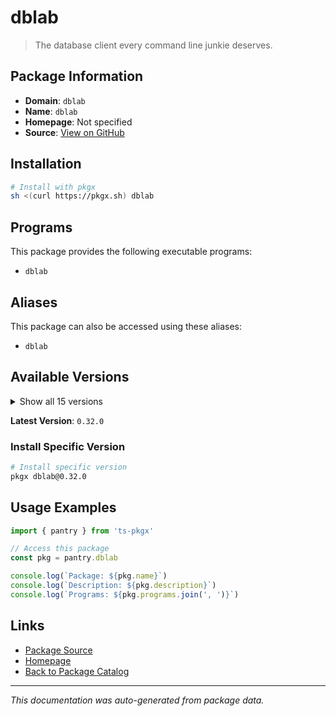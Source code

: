 # dblab

> The database client every command line junkie deserves.

## Package Information

- **Domain**: `dblab`
- **Name**: `dblab`
- **Homepage**: Not specified
- **Source**: [View on GitHub](https://github.com/pkgxdev/pantry/tree/main/projects/dblab.danvergara.com/package.yml)

## Installation

```bash
# Install with pkgx
sh <(curl https://pkgx.sh) dblab
```

## Programs

This package provides the following executable programs:

- `dblab`

## Aliases

This package can also be accessed using these aliases:

- `dblab`

## Available Versions

<details>
<summary>Show all 15 versions</summary>

- `0.32.0`, `0.31.0`, `0.30.1`, `0.30.0`, `0.29.0`
- `0.28.1`, `0.28.0`, `0.27.0`, `0.26.0`, `0.25.0`
- `0.24.1`, `0.24.0`, `0.23.0`, `0.22.0`, `0.21.0`

</details>

**Latest Version**: `0.32.0`

### Install Specific Version

```bash
# Install specific version
pkgx dblab@0.32.0
```

## Usage Examples

```typescript
import { pantry } from 'ts-pkgx'

// Access this package
const pkg = pantry.dblab

console.log(`Package: ${pkg.name}`)
console.log(`Description: ${pkg.description}`)
console.log(`Programs: ${pkg.programs.join(', ')}`)
```

## Links

- [Package Source](https://github.com/pkgxdev/pantry/tree/main/projects/dblab.danvergara.com/package.yml)
- [Homepage](#)
- [Back to Package Catalog](../package-catalog.md)

---

*This documentation was auto-generated from package data.*
